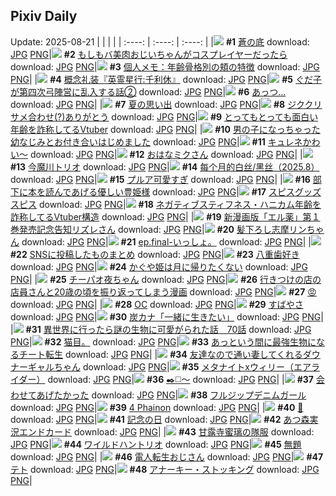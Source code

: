 ## Pixiv Daily
Update: 2025-08-21
|      |      |      |
| :----: | :----: | :----: |
|![](https://pixiv.microyu.workers.dev/c/240x480/img-master/img/2025/08/19/00/00/15/134056316_p0_master1200.jpg) **#1** [蒼の底](https://www.pixiv.net/artworks/134056316) download: [JPG](https://pixiv.microyu.workers.dev/img-original/img/2025/08/19/00/00/15/134056316_p0.jpg) [PNG](https://pixiv.microyu.workers.dev/img-original/img/2025/08/19/00/00/15/134056316_p0.png)|![](https://pixiv.microyu.workers.dev/c/240x480/img-master/img/2025/08/20/00/00/30/134093200_p0_master1200.jpg) **#2** [もしもバ美肉おじいちゃんがコスプレイヤーだったら](https://www.pixiv.net/artworks/134093200) download: [JPG](https://pixiv.microyu.workers.dev/img-original/img/2025/08/20/00/00/30/134093200_p0.jpg) [PNG](https://pixiv.microyu.workers.dev/img-original/img/2025/08/20/00/00/30/134093200_p0.png)|![](https://pixiv.microyu.workers.dev/c/240x480/img-master/img/2025/08/19/06/00/09/134064247_p0_master1200.jpg) **#3** [個人メモ：年齢骨格別の頬の特徴](https://www.pixiv.net/artworks/134064247) download: [JPG](https://pixiv.microyu.workers.dev/img-original/img/2025/08/19/06/00/09/134064247_p0.jpg) [PNG](https://pixiv.microyu.workers.dev/img-original/img/2025/08/19/06/00/09/134064247_p0.png)|
|![](https://pixiv.microyu.workers.dev/c/240x480/img-master/img/2025/08/19/16/00/04/134075482_p0_master1200.jpg) **#4** [概念礼装『英霊星行:千利休』](https://www.pixiv.net/artworks/134075482) download: [JPG](https://pixiv.microyu.workers.dev/img-original/img/2025/08/19/16/00/04/134075482_p0.jpg) [PNG](https://pixiv.microyu.workers.dev/img-original/img/2025/08/19/16/00/04/134075482_p0.png)|![](https://pixiv.microyu.workers.dev/c/240x480/img-master/img/2025/08/20/00/00/08/134093041_p0_master1200.jpg) **#5** [ぐだ子が第四次弓陣営に乱入する話②](https://www.pixiv.net/artworks/134093041) download: [JPG](https://pixiv.microyu.workers.dev/img-original/img/2025/08/20/00/00/08/134093041_p0.jpg) [PNG](https://pixiv.microyu.workers.dev/img-original/img/2025/08/20/00/00/08/134093041_p0.png)|![](https://pixiv.microyu.workers.dev/c/240x480/img-master/img/2025/08/19/01/10/17/134059281_p0_master1200.jpg) **#6** [あっつ…](https://www.pixiv.net/artworks/134059281) download: [JPG](https://pixiv.microyu.workers.dev/img-original/img/2025/08/19/01/10/17/134059281_p0.jpg) [PNG](https://pixiv.microyu.workers.dev/img-original/img/2025/08/19/01/10/17/134059281_p0.png)|
|![](https://pixiv.microyu.workers.dev/c/240x480/img-master/img/2025/08/19/00/00/14/134056305_p0_master1200.jpg) **#7** [夏の思い出](https://www.pixiv.net/artworks/134056305) download: [JPG](https://pixiv.microyu.workers.dev/img-original/img/2025/08/19/00/00/14/134056305_p0.jpg) [PNG](https://pixiv.microyu.workers.dev/img-original/img/2025/08/19/00/00/14/134056305_p0.png)|![](https://pixiv.microyu.workers.dev/c/240x480/img-master/img/2025/08/19/17/35/06/134077647_p0_master1200.jpg) **#8** [ジククリサメ合わせ(?)ありがとう](https://www.pixiv.net/artworks/134077647) download: [JPG](https://pixiv.microyu.workers.dev/img-original/img/2025/08/19/17/35/06/134077647_p0.jpg) [PNG](https://pixiv.microyu.workers.dev/img-original/img/2025/08/19/17/35/06/134077647_p0.png)|![](https://pixiv.microyu.workers.dev/c/240x480/img-master/img/2025/08/19/20/55/43/134084828_p0_master1200.jpg) **#9** [とってもとっても面白い年齢を詐称してるVtuber](https://www.pixiv.net/artworks/134084828) download: [JPG](https://pixiv.microyu.workers.dev/img-original/img/2025/08/19/20/55/43/134084828_p0.jpg) [PNG](https://pixiv.microyu.workers.dev/img-original/img/2025/08/19/20/55/43/134084828_p0.png)|
|![](https://pixiv.microyu.workers.dev/c/240x480/img-master/img/2025/08/20/00/00/23/134093164_p0_master1200.jpg) **#10** [男の子になっちゃった幼なじみとお付き合いはじめました](https://www.pixiv.net/artworks/134093164) download: [JPG](https://pixiv.microyu.workers.dev/img-original/img/2025/08/20/00/00/23/134093164_p0.jpg) [PNG](https://pixiv.microyu.workers.dev/img-original/img/2025/08/20/00/00/23/134093164_p0.png)|![](https://pixiv.microyu.workers.dev/c/240x480/img-master/img/2025/08/19/00/34/11/134058040_p0_master1200.jpg) **#11** [キュレネかわい～](https://www.pixiv.net/artworks/134058040) download: [JPG](https://pixiv.microyu.workers.dev/img-original/img/2025/08/19/00/34/11/134058040_p0.jpg) [PNG](https://pixiv.microyu.workers.dev/img-original/img/2025/08/19/00/34/11/134058040_p0.png)|![](https://pixiv.microyu.workers.dev/c/240x480/img-master/img/2025/08/19/00/00/06/134056238_p0_master1200.jpg) **#12** [おはなミクさん](https://www.pixiv.net/artworks/134056238) download: [JPG](https://pixiv.microyu.workers.dev/img-original/img/2025/08/19/00/00/06/134056238_p0.jpg) [PNG](https://pixiv.microyu.workers.dev/img-original/img/2025/08/19/00/00/06/134056238_p0.png)|
|![](https://pixiv.microyu.workers.dev/c/240x480/img-master/img/2025/08/20/00/00/17/134093127_p0_master1200.jpg) **#13** [今魔川トリオ](https://www.pixiv.net/artworks/134093127) download: [JPG](https://pixiv.microyu.workers.dev/img-original/img/2025/08/20/00/00/17/134093127_p0.jpg) [PNG](https://pixiv.microyu.workers.dev/img-original/img/2025/08/20/00/00/17/134093127_p0.png)|![](https://pixiv.microyu.workers.dev/c/240x480/img-master/img/2025/08/19/20/57/11/134084877_p0_master1200.jpg) **#14** [每个月的白丝/黑丝（2025.8）](https://www.pixiv.net/artworks/134084877) download: [JPG](https://pixiv.microyu.workers.dev/img-original/img/2025/08/19/20/57/11/134084877_p0.jpg) [PNG](https://pixiv.microyu.workers.dev/img-original/img/2025/08/19/20/57/11/134084877_p0.png)|![](https://pixiv.microyu.workers.dev/c/240x480/img-master/img/2025/08/19/00/00/23/134056365_p0_master1200.jpg) **#15** [プルア可愛すぎ](https://www.pixiv.net/artworks/134056365) download: [JPG](https://pixiv.microyu.workers.dev/img-original/img/2025/08/19/00/00/23/134056365_p0.jpg) [PNG](https://pixiv.microyu.workers.dev/img-original/img/2025/08/19/00/00/23/134056365_p0.png)|
|![](https://pixiv.microyu.workers.dev/c/240x480/img-master/img/2025/08/19/16/33/44/134076136_p0_master1200.jpg) **#16** [部下に本を読んであげる優しい豊姫様](https://www.pixiv.net/artworks/134076136) download: [JPG](https://pixiv.microyu.workers.dev/img-original/img/2025/08/19/16/33/44/134076136_p0.jpg) [PNG](https://pixiv.microyu.workers.dev/img-original/img/2025/08/19/16/33/44/134076136_p0.png)|![](https://pixiv.microyu.workers.dev/c/240x480/img-master/img/2025/08/20/20/16/05/134120333_p0_master1200.jpg) **#17** [スピスグッズスピス](https://www.pixiv.net/artworks/134120333) download: [JPG](https://pixiv.microyu.workers.dev/img-original/img/2025/08/20/20/16/05/134120333_p0.jpg) [PNG](https://pixiv.microyu.workers.dev/img-original/img/2025/08/20/20/16/05/134120333_p0.png)|![](https://pixiv.microyu.workers.dev/c/240x480/img-master/img/2025/08/20/21/14/21/134122829_p0_master1200.jpg) **#18** [ネガティブスティフネス・ハニカム年齢を詐称してるVtuber構造](https://www.pixiv.net/artworks/134122829) download: [JPG](https://pixiv.microyu.workers.dev/img-original/img/2025/08/20/21/14/21/134122829_p0.jpg) [PNG](https://pixiv.microyu.workers.dev/img-original/img/2025/08/20/21/14/21/134122829_p0.png)|
|![](https://pixiv.microyu.workers.dev/c/240x480/img-master/img/2025/08/19/00/10/18/134057016_p0_master1200.jpg) **#19** [新漫画版「エル薬」第１巻発売記念告知リズレさん](https://www.pixiv.net/artworks/134057016) download: [JPG](https://pixiv.microyu.workers.dev/img-original/img/2025/08/19/00/10/18/134057016_p0.jpg) [PNG](https://pixiv.microyu.workers.dev/img-original/img/2025/08/19/00/10/18/134057016_p0.png)|![](https://pixiv.microyu.workers.dev/c/240x480/img-master/img/2025/08/20/00/02/12/134093447_p0_master1200.jpg) **#20** [髪下ろし志摩リンちゃん](https://www.pixiv.net/artworks/134093447) download: [JPG](https://pixiv.microyu.workers.dev/img-original/img/2025/08/20/00/02/12/134093447_p0.jpg) [PNG](https://pixiv.microyu.workers.dev/img-original/img/2025/08/20/00/02/12/134093447_p0.png)|![](https://pixiv.microyu.workers.dev/c/240x480/img-master/img/2025/08/20/20/51/40/134121658_p0_master1200.jpg) **#21** [ep.final-いっしょ。](https://www.pixiv.net/artworks/134121658) download: [JPG](https://pixiv.microyu.workers.dev/img-original/img/2025/08/20/20/51/40/134121658_p0.jpg) [PNG](https://pixiv.microyu.workers.dev/img-original/img/2025/08/20/20/51/40/134121658_p0.png)|
|![](https://pixiv.microyu.workers.dev/c/240x480/img-master/img/2025/08/20/10/57/53/134106158_p0_master1200.jpg) **#22** [SNSに投稿したものまとめ](https://www.pixiv.net/artworks/134106158) download: [JPG](https://pixiv.microyu.workers.dev/img-original/img/2025/08/20/10/57/53/134106158_p0.jpg) [PNG](https://pixiv.microyu.workers.dev/img-original/img/2025/08/20/10/57/53/134106158_p0.png)|![](https://pixiv.microyu.workers.dev/c/240x480/img-master/img/2025/08/20/00/00/16/134093125_p0_master1200.jpg) **#23** [八重歯好き](https://www.pixiv.net/artworks/134093125) download: [JPG](https://pixiv.microyu.workers.dev/img-original/img/2025/08/20/00/00/16/134093125_p0.jpg) [PNG](https://pixiv.microyu.workers.dev/img-original/img/2025/08/20/00/00/16/134093125_p0.png)|![](https://pixiv.microyu.workers.dev/c/240x480/img-master/img/2025/08/20/00/00/24/134093170_p0_master1200.jpg) **#24** [かぐや姫は月に帰りたくない](https://www.pixiv.net/artworks/134093170) download: [JPG](https://pixiv.microyu.workers.dev/img-original/img/2025/08/20/00/00/24/134093170_p0.jpg) [PNG](https://pixiv.microyu.workers.dev/img-original/img/2025/08/20/00/00/24/134093170_p0.png)|
|![](https://pixiv.microyu.workers.dev/c/240x480/img-master/img/2025/08/19/19/29/11/134081433_p0_master1200.jpg) **#25** [チーパオ夜ちゃん](https://www.pixiv.net/artworks/134081433) download: [JPG](https://pixiv.microyu.workers.dev/img-original/img/2025/08/19/19/29/11/134081433_p0.jpg) [PNG](https://pixiv.microyu.workers.dev/img-original/img/2025/08/19/19/29/11/134081433_p0.png)|![](https://pixiv.microyu.workers.dev/c/240x480/img-master/img/2025/08/19/06/47/51/134065003_p0_master1200.jpg) **#26** [行きつけの店の店員さんと20歳の頃を振り返ってしまう漫画](https://www.pixiv.net/artworks/134065003) download: [JPG](https://pixiv.microyu.workers.dev/img-original/img/2025/08/19/06/47/51/134065003_p0.jpg) [PNG](https://pixiv.microyu.workers.dev/img-original/img/2025/08/19/06/47/51/134065003_p0.png)|![](https://pixiv.microyu.workers.dev/c/240x480/img-master/img/2025/08/19/13/00/01/134071712_p0_master1200.jpg) **#27** [😡](https://www.pixiv.net/artworks/134071712) download: [JPG](https://pixiv.microyu.workers.dev/img-original/img/2025/08/19/13/00/01/134071712_p0.jpg) [PNG](https://pixiv.microyu.workers.dev/img-original/img/2025/08/19/13/00/01/134071712_p0.png)|
|![](https://pixiv.microyu.workers.dev/c/240x480/img-master/img/2025/08/19/21/03/35/134085352_p0_master1200.jpg) **#28** [OC](https://www.pixiv.net/artworks/134085352) download: [JPG](https://pixiv.microyu.workers.dev/img-original/img/2025/08/19/21/03/35/134085352_p0.jpg) [PNG](https://pixiv.microyu.workers.dev/img-original/img/2025/08/19/21/03/35/134085352_p0.png)|![](https://pixiv.microyu.workers.dev/c/240x480/img-master/img/2025/08/19/21/03/16/134085336_p0_master1200.jpg) **#29** [すばやさ](https://www.pixiv.net/artworks/134085336) download: [JPG](https://pixiv.microyu.workers.dev/img-original/img/2025/08/19/21/03/16/134085336_p0.jpg) [PNG](https://pixiv.microyu.workers.dev/img-original/img/2025/08/19/21/03/16/134085336_p0.png)|![](https://pixiv.microyu.workers.dev/c/240x480/img-master/img/2025/08/20/08/25/51/134103741_p0_master1200.jpg) **#30** [炭カナ「一緒に生きたい」](https://www.pixiv.net/artworks/134103741) download: [JPG](https://pixiv.microyu.workers.dev/img-original/img/2025/08/20/08/25/51/134103741_p0.jpg) [PNG](https://pixiv.microyu.workers.dev/img-original/img/2025/08/20/08/25/51/134103741_p0.png)|
|![](https://pixiv.microyu.workers.dev/c/240x480/img-master/img/2025/08/20/00/05/25/134093686_p0_master1200.jpg) **#31** [異世界に行ったら謎の生物に可愛がられた話　70話](https://www.pixiv.net/artworks/134093686) download: [JPG](https://pixiv.microyu.workers.dev/img-original/img/2025/08/20/00/05/25/134093686_p0.jpg) [PNG](https://pixiv.microyu.workers.dev/img-original/img/2025/08/20/00/05/25/134093686_p0.png)|![](https://pixiv.microyu.workers.dev/c/240x480/img-master/img/2025/08/20/19/26/50/134118368_p0_master1200.jpg) **#32** [猫目。](https://www.pixiv.net/artworks/134118368) download: [JPG](https://pixiv.microyu.workers.dev/img-original/img/2025/08/20/19/26/50/134118368_p0.jpg) [PNG](https://pixiv.microyu.workers.dev/img-original/img/2025/08/20/19/26/50/134118368_p0.png)|![](https://pixiv.microyu.workers.dev/c/240x480/img-master/img/2025/08/19/05/27/33/134063859_p0_master1200.jpg) **#33** [あっという間に最強生物になるチート転生](https://www.pixiv.net/artworks/134063859) download: [JPG](https://pixiv.microyu.workers.dev/img-original/img/2025/08/19/05/27/33/134063859_p0.jpg) [PNG](https://pixiv.microyu.workers.dev/img-original/img/2025/08/19/05/27/33/134063859_p0.png)|
|![](https://pixiv.microyu.workers.dev/c/240x480/img-master/img/2025/08/20/11/00/02/134106206_p0_master1200.jpg) **#34** [友達なので通い妻してくれるダウナーギャルちゃん](https://www.pixiv.net/artworks/134106206) download: [JPG](https://pixiv.microyu.workers.dev/img-original/img/2025/08/20/11/00/02/134106206_p0.jpg) [PNG](https://pixiv.microyu.workers.dev/img-original/img/2025/08/20/11/00/02/134106206_p0.png)|![](https://pixiv.microyu.workers.dev/c/240x480/img-master/img/2025/08/20/00/49/38/134095477_p0_master1200.jpg) **#35** [メタナイトxウィリー（エアライダー）](https://www.pixiv.net/artworks/134095477) download: [JPG](https://pixiv.microyu.workers.dev/img-original/img/2025/08/20/00/49/38/134095477_p0.jpg) [PNG](https://pixiv.microyu.workers.dev/img-original/img/2025/08/20/00/49/38/134095477_p0.png)|![](https://pixiv.microyu.workers.dev/c/240x480/img-master/img/2025/08/20/23/04/29/134127932_p0_master1200.jpg) **#36** [✒️◻️～](https://www.pixiv.net/artworks/134127932) download: [JPG](https://pixiv.microyu.workers.dev/img-original/img/2025/08/20/23/04/29/134127932_p0.jpg) [PNG](https://pixiv.microyu.workers.dev/img-original/img/2025/08/20/23/04/29/134127932_p0.png)|
|![](https://pixiv.microyu.workers.dev/c/240x480/img-master/img/2025/08/20/02/00/04/134097538_p0_master1200.jpg) **#37** [会わせてあげたかった](https://www.pixiv.net/artworks/134097538) download: [JPG](https://pixiv.microyu.workers.dev/img-original/img/2025/08/20/02/00/04/134097538_p0.jpg) [PNG](https://pixiv.microyu.workers.dev/img-original/img/2025/08/20/02/00/04/134097538_p0.png)|![](https://pixiv.microyu.workers.dev/c/240x480/img-master/img/2025/08/19/19/55/09/134082405_p0_master1200.jpg) **#38** [フルジップデニムガール](https://www.pixiv.net/artworks/134082405) download: [JPG](https://pixiv.microyu.workers.dev/img-original/img/2025/08/19/19/55/09/134082405_p0.jpg) [PNG](https://pixiv.microyu.workers.dev/img-original/img/2025/08/19/19/55/09/134082405_p0.png)|![](https://pixiv.microyu.workers.dev/c/240x480/img-master/img/2025/08/19/01/46/13/134060207_p0_master1200.jpg) **#39** [4 Phainon](https://www.pixiv.net/artworks/134060207) download: [JPG](https://pixiv.microyu.workers.dev/img-original/img/2025/08/19/01/46/13/134060207_p0.jpg) [PNG](https://pixiv.microyu.workers.dev/img-original/img/2025/08/19/01/46/13/134060207_p0.png)|
|![](https://pixiv.microyu.workers.dev/c/240x480/img-master/img/2025/08/19/01/15/34/134059422_p0_master1200.jpg) **#40** [🚊](https://www.pixiv.net/artworks/134059422) download: [JPG](https://pixiv.microyu.workers.dev/img-original/img/2025/08/19/01/15/34/134059422_p0.jpg) [PNG](https://pixiv.microyu.workers.dev/img-original/img/2025/08/19/01/15/34/134059422_p0.png)|![](https://pixiv.microyu.workers.dev/c/240x480/img-master/img/2025/08/19/01/00/24/134058950_p0_master1200.jpg) **#41** [記念の日](https://www.pixiv.net/artworks/134058950) download: [JPG](https://pixiv.microyu.workers.dev/img-original/img/2025/08/19/01/00/24/134058950_p0.jpg) [PNG](https://pixiv.microyu.workers.dev/img-original/img/2025/08/19/01/00/24/134058950_p0.png)|![](https://pixiv.microyu.workers.dev/c/240x480/img-master/img/2025/08/19/13/54/48/134072824_p0_master1200.jpg) **#42** [あつ森実況エンドカード](https://www.pixiv.net/artworks/134072824) download: [JPG](https://pixiv.microyu.workers.dev/img-original/img/2025/08/19/13/54/48/134072824_p0.jpg) [PNG](https://pixiv.microyu.workers.dev/img-original/img/2025/08/19/13/54/48/134072824_p0.png)|
|![](https://pixiv.microyu.workers.dev/c/240x480/img-master/img/2025/08/19/01/06/38/134059062_p0_master1200.jpg) **#43** [甘露寺蜜璃の隊服](https://www.pixiv.net/artworks/134059062) download: [JPG](https://pixiv.microyu.workers.dev/img-original/img/2025/08/19/01/06/38/134059062_p0.jpg) [PNG](https://pixiv.microyu.workers.dev/img-original/img/2025/08/19/01/06/38/134059062_p0.png)|![](https://pixiv.microyu.workers.dev/c/240x480/img-master/img/2025/08/19/22/43/28/134089726_p0_master1200.jpg) **#44** [ワイルドハントリオ](https://www.pixiv.net/artworks/134089726) download: [JPG](https://pixiv.microyu.workers.dev/img-original/img/2025/08/19/22/43/28/134089726_p0.jpg) [PNG](https://pixiv.microyu.workers.dev/img-original/img/2025/08/19/22/43/28/134089726_p0.png)|![](https://pixiv.microyu.workers.dev/c/240x480/img-master/img/2025/08/20/22/06/50/134125319_p0_master1200.jpg) **#45** [無題](https://www.pixiv.net/artworks/134125319) download: [JPG](https://pixiv.microyu.workers.dev/img-original/img/2025/08/20/22/06/50/134125319_p0.jpg) [PNG](https://pixiv.microyu.workers.dev/img-original/img/2025/08/20/22/06/50/134125319_p0.png)|
|![](https://pixiv.microyu.workers.dev/c/240x480/img-master/img/2025/08/20/16/37/48/134113235_p0_master1200.jpg) **#46** [電人転生おじさん](https://www.pixiv.net/artworks/134113235) download: [JPG](https://pixiv.microyu.workers.dev/img-original/img/2025/08/20/16/37/48/134113235_p0.jpg) [PNG](https://pixiv.microyu.workers.dev/img-original/img/2025/08/20/16/37/48/134113235_p0.png)|![](https://pixiv.microyu.workers.dev/c/240x480/img-master/img/2025/08/19/17/08/16/134076997_p0_master1200.jpg) **#47** [テト](https://www.pixiv.net/artworks/134076997) download: [JPG](https://pixiv.microyu.workers.dev/img-original/img/2025/08/19/17/08/16/134076997_p0.jpg) [PNG](https://pixiv.microyu.workers.dev/img-original/img/2025/08/19/17/08/16/134076997_p0.png)|![](https://pixiv.microyu.workers.dev/c/240x480/img-master/img/2025/08/20/20/06/15/134119970_p0_master1200.jpg) **#48** [アナーキー・ストッキング](https://www.pixiv.net/artworks/134119970) download: [JPG](https://pixiv.microyu.workers.dev/img-original/img/2025/08/20/20/06/15/134119970_p0.jpg) [PNG](https://pixiv.microyu.workers.dev/img-original/img/2025/08/20/20/06/15/134119970_p0.png)|
